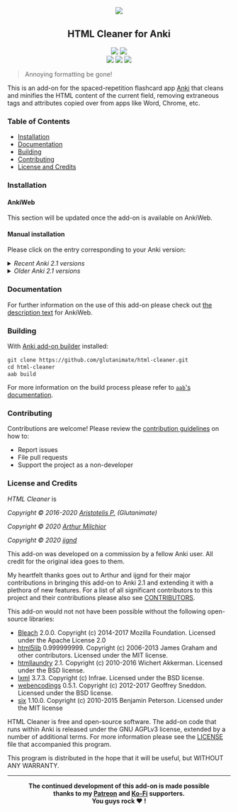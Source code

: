 <p align="center"><img src="screenshots/logo.png"></p>

<h2 align="center">HTML Cleaner for Anki</h2>

<p align="center">
<a title="Latest (pre-)release" href="https://github.com/glutanimate/html-cleaner/releases"><img src ="https://img.shields.io/github/release-pre/glutanimate/html-cleaner.svg?colorB=brightgreen"></a>
<a title="License: GNU AGPLv3" href="https://github.com/glutanimate/html-cleaner/blob/master/LICENSE"><img  src="https://img.shields.io/badge/license-GNU AGPLv3-green.svg"></a>
<!--<a title="Rate on AnkiWeb" href="https://ankiweb.net/shared/info/ANKIWEB_ID"><img src="https://glutanimate.com/logos/ankiweb-rate.svg"></a>-->
<br>
<a title="Buy me a coffee :)" href="https://ko-fi.com/X8X0L4YV"><img src="https://img.shields.io/badge/ko--fi-contribute-%23579ebd.svg"></a>
<a title="Support me on Patreon :D" href="https://www.patreon.com/bePatron?u=7522179"><img src="https://img.shields.io/badge/patreon-support-%23f96854.svg"></a>
<a title="Follow me on Twitter" href="https://twitter.com/intent/user?screen_name=glutanimate"><img src="https://img.shields.io/twitter/follow/glutanimate.svg"></a>
</p>

> Annoying formatting be gone!

This is an add-on for the spaced-repetition flashcard app [Anki](https://apps.ankiweb.net/) that cleans and minifies the HTML content of the current field, removing extraneous tags and attributes copied over from apps like Word, Chrome, etc.

### Table of Contents <!-- omit in toc -->

<!-- MarkdownTOC levels="1,2,3" -->

- [Installation](#installation)
- [Documentation](#documentation)
- [Building](#building)
- [Contributing](#contributing)
- [License and Credits](#license-and-credits)

<!-- /MarkdownTOC -->

<!-- ### Screenshots

![](screenshots/screenshot.png) -->

### Installation

#### AnkiWeb <!-- omit in toc -->

This section will be updated once the add-on is available on AnkiWeb.
<!-- The easiest way to install HTML Cleaner is through [AnkiWeb](https://ankiweb.net/shared/info/ANKIWEB_ID). -->

#### Manual installation <!-- omit in toc -->

Please click on the entry corresponding to your Anki version:

<details>

<summary><i>Recent Anki 2.1 versions</i></summary>

<br>

*Note: These instructions only work on Anki 2.1.17 and up. For older Anki releases please see the next section.*

<br>

1. Download the latest `.ankiaddon` file from the [releases tab](https://github.com/glutanimate/html-cleaner/releases) (you might need to click on *Assets* below the description to reveal the download links)
2. Open the folder where your downloads are located and double-click on the downloaded `.ankiaddon` file.
3. Follow the installation prompt and restart Anki if it asks you to

</details>

<details>

<summary><i>Older Anki 2.1 versions</i></summary>

1. Make sure you are [using at least Anki 2.1.10](https://apps.ankiweb.net/#download). Earlier releases (e.g. found in various Linux distros) do not support `.ankiaddon` packages.
2. Download the latest `.ankiaddon` package from the [releases tab](https://github.com/glutanimate/html-cleaner/releases) (you might need to click on *Assets* below the description to reveal the download links)
3. From Anki's main window, head to *Tools* → *Add-ons*
4. Drag-and-drop the `.ankiaddon` package onto the add-ons list
5. Restart Anki

Video summary:

<img src="https://raw.githubusercontent.com/glutanimate/docs/master/anki/add-ons/media/ankiaddon-installation-macos.gif" width=640>

</details>

### Documentation

For further information on the use of this add-on please check out [the description text](docs/description.md) for AnkiWeb.

### Building

With [Anki add-on builder](https://github.com/glutanimate/anki-addon-builder/) installed:

    git clone https://github.com/glutanimate/html-cleaner.git
    cd html-cleaner
    aab build

For more information on the build process please refer to [`aab`'s documentation](https://github.com/glutanimate/anki-addon-builder/#usage).

### Contributing

Contributions are welcome! Please review the [contribution guidelines](./CONTRIBUTING.md) on how to:

- Report issues
- File pull requests
- Support the project as a non-developer

### License and Credits

*HTML Cleaner* is 

*Copyright © 2016-2020 [Aristotelis P.](https://glutanimate.com/) (Glutanimate)*

*Copyright © 2020 [Arthur Milchior](arthur@milchior.fr)*

*Copyright © 2020 [ijgnd](https://github.com/ijgnd)*

This add-on was developed on a commission by a fellow Anki user. All credit for the original idea goes to them.

My heartfelt thanks goes out to Arthur and ijgnd for their major contributions in bringing this add-on to Anki 2.1 and extending it with a plethora of new features. For a list of all significant contributors to this project and their contributions please also see [CONTRIBUTORS](./CONTRIBUTORS).

This add-on would not not have been possible without the following open-source libraries:

- [Bleach](https://github.com/mozilla/bleach) 2.0.0. Copyright (c) 2014-2017 Mozilla Foundation. Licensed under the Apache License 2.0
- [html5lib](https://github.com/html5lib/) 0.999999999. Copyright (c) 2006-2013 James Graham and other contributors. Licensed under the MIT license.
- [htmllaundry](https://github.com/wichert/htmllaundry) 2.1. Copyright (c) 2010-2016 Wichert Akkerman. Licensed under the BSD license.
- [lxml](http://lxml.de/) 3.7.3. Copyright (c) Infrae. Licensed under the BSD license.
- [webencodings](https://github.com/gsnedders/python-webencodings) 0.5.1. Copyright (c) 2012-2017 Geoffrey Sneddon. Licensed under the BSD license.
- [six](https://github.com/benjaminp/six) 1.10.0. Copyright (c) 2010-2015 Benjamin Peterson. Licensed under the MIT license

HTML Cleaner is free and open-source software. The add-on code that runs within Anki is released under the GNU AGPLv3 license, extended by a number of additional terms. For more information please see the [LICENSE](https://github.com/glutanimate/html-cleaner/blob/master/LICENSE) file that accompanied this program.

This program is distributed in the hope that it will be useful, but WITHOUT ANY WARRANTY.


----

<b>
<div align="center">The continued development of this add-on is made possible <br>thanks to my <a href="https://www.patreon.com/glutanimate">Patreon</a> and <a href="https://ko-fi.com/X8X0L4YV">Ko-Fi</a> supporters.
<br>You guys rock ❤️ !</div>
</b>